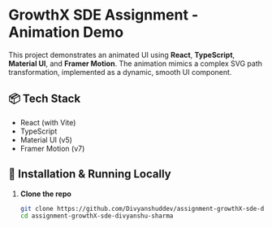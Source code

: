 # GrowthX SDE Assignment - Animation Demo

This project demonstrates an animated UI using **React**, **TypeScript**, **Material UI**, and **Framer Motion**. The animation mimics a complex SVG path transformation, implemented as a dynamic, smooth UI component.

## 📦 Tech Stack

- React (with Vite)
- TypeScript
- Material UI (v5)
- Framer Motion (v7)

## 🔧 Installation & Running Locally

1. **Clone the repo**
   ```bash
   git clone https://github.com/Divyanshuddev/assignment-growthX-sde-divyanshu-sharma.git
   cd assignment-growthX-sde-divyanshu-sharma
